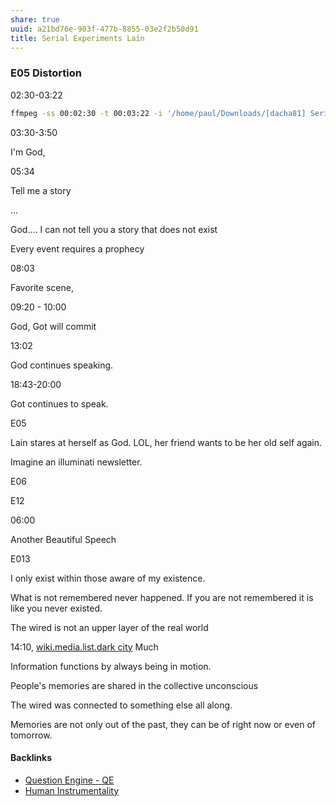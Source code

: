 ```yaml
---
share: true
uuid: a21bd76e-903f-477b-8855-03e2f2b50d91
title: Serial Experiments Lain
---
```

### E05 Distortion

02:30-03:22

``` bash
ffmpeg -ss 00:02:30 -t 00:03:22 -i '/home/paul/Downloads/[dacha81] Serial Experiments Lain (1998) [BluRay x264 Dual Audio 1080p FLAC]/Serial Experiments Lain - S01E05.mkv' -vcodec copy -acodec copy '/home/paul/Downloads/[dacha81] Serial Experiments Lain (1998) [BluRay x264 Dual Audio 1080p FLAC]/cuts/test.mkv'
```
03:30-3:50

I'm God, 

05:34

Tell me a story

...

God.... I can not tell you a story that does not exist

Every event requires a prophecy

08:03

Favorite scene,

09:20 - 10:00 

God, Got will commit

13:02

God continues speaking.

18:43-20:00

Got continues to speak.

E05

Lain stares at herself as God. LOL, her friend wants to be her old self again.

Imagine an illuminati newsletter. 

E06

E12

06:00

Another Beautiful Speech

E013

I only exist within those aware of my existence.

What is not remembered never happened. If you are not remembered it is like you never existed.

The wired is not an upper layer of the real world

14:10, [wiki.media.list.dark city](../c7825f9f-c8a4-4b22-a716-68e7292826a9) Much

Information functions by always being in motion.

People's memories are shared in the collective unconscious

The wired was connected to something else all along.

Memories are not only out of the past, they can be of right now or even of tomorrow.


#### Backlinks

* [Question Engine - QE](/cc5cc49d-f554-4f29-b31a-b8789688e6a3)
* [Human Instrumentality](/90d2da70-b13d-49c9-adba-5eedf3ec08f9)